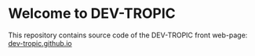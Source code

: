 # Welcome to DEV-TROPIC
This repository contains source code of the DEV-TROPIC front web-page:
[dev-tropic.github.io](https://dev-tropic.github.io)


 
